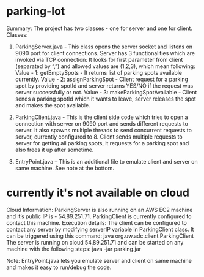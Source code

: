 # parking-lot
Summary:
The project has two classes - one for server and one for client.
Classes:
1. ParkingServer.java - This class opens the server socket and listens on 9090 port for client connections. Server has 3 functionalities which are invoked via TCP connection:
It looks for first parameter from client (separated by “,”) and allowed values are (1,2,3), which mean following:
Value - 1: getEmptySpots - It returns list of parking spots available currently.
Value - 2: assignParkingSpot - Client request for a parking spot by providing spotId and server returns YES/NO if the request was server successfully or not.
Value - 3: makeParkingSpotAvailable - Client sends a parking spotId which it wants to leave, server releases the spot and makes the spot available.

2. ParkingClient.java - This is the client side code which tries to open a connection with server on 9090 port and sends different requests to server. It also spawns multiple threads to send concurrent requests to server, currently configured to 8.
Client sends multiple requests to server for getting all parking spots, it requests for a parking spot and also frees it up after sometime.

3. EntryPoint.java – This is an additional file to emulate client and server on same machine. See note at
the bottom.
# currently it's not available on cloud 
Cloud Information:
ParkingServer is also running on an AWS EC2 machine and it’s public IP is - 54.89.251.71. ParkingClient is currently configured to contact this machine.
Execution details:
The client can be configured to contact any server by modifying serverIP variable in ParkingClient class. It can be triggered using this command:
java org.uw.adc.client.ParkingClient
The server is running on cloud 54.89.251.71 and can be started on any machine with the following steps:
java -jar parking.jar

Note:
EntryPoint.java lets you emulate server and client on same machine and makes it easy to run/debug the code.
